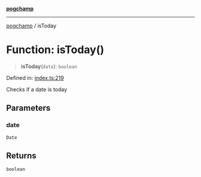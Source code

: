 [**pogchamp**](../README.md)

***

[pogchamp](../globals.md) / isToday

# Function: isToday()

> **isToday**(`date`): `boolean`

Defined in: [index.ts:219](https://github.com/antonandresen/pogchamp/blob/c622d552b9277eb468753e85a6bbba7d57ac30d7/index.ts#L219)

Checks if a date is today

## Parameters

### date

`Date`

## Returns

`boolean`
